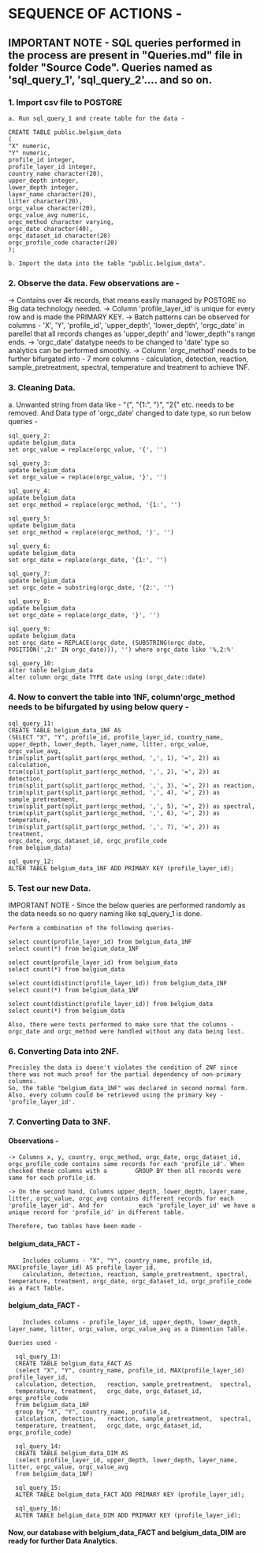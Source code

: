 # SEQUENCE OF ACTIONS - 

## IMPORTANT NOTE - SQL queries performed in the process are present in "Queries.md" file in folder "Source Code". Queries named as 'sql_query_1', 'sql_query_2'.... and so on.

### 1. Import csv file to POSTGRE
   
    a. Run sql_query_1 and create table for the data -
    
    CREATE TABLE public.belgium_data
    (
    "X" numeric,
    "Y" numeric,
    profile_id integer,
    profile_layer_id integer,
    country_name character(20),
    upper_depth integer,
    lower_depth integer,
    layer_name character(20),
    litter character(20),
    orgc_value character(20),
    orgc_value_avg numeric,
    orgc_method character varying,
    orgc_date character(40),
    orgc_dataset_id character(20)
    orgc_profile_code character(20)
    );
    
    b. Import the data into the table "public.belgium_data".
    
### 2. Observe the data. Few observations are - 
   
   -> Contains over 4k records, that means easily managed by POSTGRE no Big data technology needed.
   -> Column 'profile_layer_id' is unique for every row and is made the PRIMARY KEY.
   -> Batch patterns can be observed for columns - 'X', 'Y', 'profile_id', 'upper_depth', 'lower_depth', 'orgc_date' in parellel that all records changes as   'upper_depth' and 'lower_depth''s range ends.
   -> 'orgc_date' datatype needs to be changed to 'date' type so analytics can be performed smoothly.
   -> Column 'orgc_method' needs to be further bifurgated into - 7 more columns - calculation,	detection,	reaction,	sample_pretreatment,	spectral,	temperature	             and treatment to achieve 1NF.
   
### 3. Cleaning Data.

   a. Unwanted string from data like - "{", "{1:", "}", "2{" etc. needs to be removed. And Data type of 'orgc_date' changed to date type, so run below queries - 
   
    sql_query_2: 
    update belgium_data
    set orgc_value = replace(orgc_value, '{', '')

    sql_query_3: 
    update belgium_data
    set orgc_value = replace(orgc_value, '}', '')

    sql_query_4: 
    update belgium_data
    set orgc_method = replace(orgc_method, '{1:', '')

    sql_query_5: 
    update belgium_data
    set orgc_method = replace(orgc_method, '}', '')

    sql_query_6: 
    update belgium_data
    set orgc_date = replace(orgc_date, '{1:', '')

    sql_query_7: 
    update belgium_data
    set orgc_date = substring(orgc_date, '{2:', '')

    sql_query_8: 
    update belgium_data
    set orgc_date = replace(orgc_date, '}', '')
    
    sql_query_9: 
    update belgium_data
    set orgc_date = REPLACE(orgc_date, (SUBSTRING(orgc_date, POSITION(',2:' IN orgc_date))), '') where orgc_date like '%,2:%'

    sql_query_10: 
    alter table belgium_data
    alter column orgc_date TYPE date using (orgc_date::date)
    
    
### 4. Now to convert the table into 1NF, column'orgc_method needs to be bifurgated by using below query - 

    sql_query_11: 
    CREATE TABLE belgium_data_1NF AS
    (SELECT "X", "Y", profile_id, profile_layer_id, country_name, upper_depth, lower_depth, layer_name, litter, orgc_value,
    orgc_value_avg, 
    trim(split_part(split_part(orgc_method, ',', 1), '=', 2)) as calculation,
    trim(split_part(split_part(orgc_method, ',', 2), '=', 2)) as detection,
    trim(split_part(split_part(orgc_method, ',', 3), '=', 2)) as reaction,
    trim(split_part(split_part(orgc_method, ',', 4), '=', 2)) as sample_pretreatment,
    trim(split_part(split_part(orgc_method, ',', 5), '=', 2)) as spectral,
    trim(split_part(split_part(orgc_method, ',', 6), '=', 2)) as temperature,
    trim(split_part(split_part(orgc_method, ',', 7), '=', 2)) as treatment,
    orgc_date, orgc_dataset_id, orgc_profile_code
    from belgium_data)
    
    sql_query_12: 
    ALTER TABLE belgium_data_1NF ADD PRIMARY KEY (profile_layer_id);
    
    
### 5. Test our new Data.

IMPORTANT NOTE - Since the below queries are performed randomly as the data needs so no query naming like sql_query_1 is done.

    
    Perform a combination of the following queries-
    
    select count(profile_layer_id) from belgium_data_1NF
    select count(*) from belgium_data_1NF

    select count(profile_layer_id) from belgium_data
    select count(*) from belgium_data

    select count(distinct(profile_layer_id)) from belgium_data_1NF
    select count(*) from belgium_data_1NF

    select count(distinct(profile_layer_id)) from belgium_data
    select count(*) from belgium_data
    
    Also, there were tests performed to make sure that the columns - orgc_date and orgc_method were handled without any data being lost.
    
    
### 6. Converting Data into 2NF.

    Precisley the data is doesn't violates the condition of 2NF since there was not much proof for the partial dependency of non-primary columns.
    So, the table "belgium_data_1NF" was declared in second normal form.
    Also, every column could be retrieved using the primary key - 'profile_layer_id'.
    
### 7. Converting Data to 3NF.


   #### Observations - 
    -> Columns x, y, country, orgc_method, orgc_date, orgc_dataset_id, orgc_profile_code contains same records for each 'profile_id'. When checked these columns with a        GROUP BY then all records were same for each profile_id.
    
    -> On the second hand, Columns upper_depth, lower_depth, layer_name, litter, orgc_value, orgc_avg contains different records for each 'profile_layer_id'. And for          each 'profile_layer_id' we have a unique record for 'profile_id' in different table.
    
    Therefore, two tables have been made - 
    
   #### belgium_data_FACT - 
   
        Includes columns - "X", "Y", country_name, profile_id, MAX(profile_layer_id) AS profile_layer_id, 
        calculation, detection, reaction, sample_pretreatment, spectral, temperature, treatment, orgc_date, orgc_dataset_id, orgc_profile_code as a Fact Table.
   #### belgium_data_FACT -
   
        Includes columns - profile_layer_id, upper_depth, lower_depth, layer_name, litter, orgc_value, orgc_value_avg as a Dimention Table.
    
    Queries used - 
    
      sql_query_13: 
      CREATE TABLE belgium_data_FACT AS
      (select "X", "Y", country_name, profile_id, MAX(profile_layer_id) profile_layer_id, 
      calculation, detection,	reaction, sample_pretreatment,	spectral,
      temperature, treatment,	orgc_date, orgc_dataset_id,	orgc_profile_code
      from belgium_data_1NF
      group by "X", "Y", country_name, profile_id, 
      calculation, detection,	reaction, sample_pretreatment,	spectral,
      temperature, treatment,	orgc_date, orgc_dataset_id,	orgc_profile_code)

      sql_query_14: 
      CREATE TABLE belgium_data_DIM AS
      (select profile_layer_id, upper_depth, lower_depth, layer_name, litter, orgc_value, orgc_value_avg
      from belgium_data_1NF)

      sql_query_15: 
      ALTER TABLE belgium_data_FACT ADD PRIMARY KEY (profile_layer_id);

      sql_query_16: 
      ALTER TABLE belgium_data_DIM ADD PRIMARY KEY (profile_layer_id);
      
      
#### Now, our database with belgium_data_FACT and belgium_data_DIM are ready for further Data Analytics.
    
